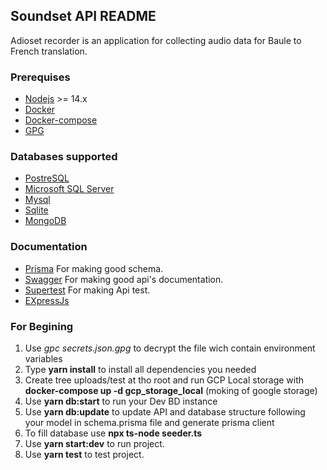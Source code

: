## Soundset API README

Adioset recorder is an application for collecting audio data for Baule to French translation.

### Prerequises
- [Nodejs](https://nodejs.org/) >= 14.x
- [Docker](https://docs.docker.com/get-docker/)
- [Docker-compose](https://docs.docker.com/compose/)
- [GPG](https://doc.ubuntu-fr.org/gnupg)

### Databases supported
- [PostreSQL](https://www.prisma.io/docs/concepts/database-connectors/postgresql)
- [Microsoft SQL Server](https://www.prisma.io/docs/concepts/database-connectors/sql-server)
- [Mysql](https://www.prisma.io/docs/concepts/database-connectors/mysql)
- [Sqlite](https://www.prisma.io/docs/concepts/database-connectors/sqlite)
- [MongoDB](https://www.mongodb.com/)

### Documentation
- [Prisma](https://www.prisma.io/docs/reference/api-reference/prisma-schema-reference) For making good schema.
- [Swagger](https://github.com/OAI/OpenAPI-Specification/blob/main/versions/3.0.3.md#schemaObject) For making good api's documentation.
- [Supertest](https://www.npmjs.com/package/supertest) For making Api test.
- [EXpressJs](https://expressjs.com/fr/4x/api.html)


### For Begining
1. Use *gpc secrets.json.gpg* to decrypt the file wich contain environment variables
2. Type **yarn install** to install all dependencies you needed
3. Create tree uploads/test at tho root and run GCP Local storage with **docker-compose up -d gcp_storage_local** (moking of google storage)
4. Use **yarn db:start** to run your Dev BD instance
5. Use **yarn db:update** to update API and database structure following your model in schema.prisma file and generate prisma client
6. To fill database use **npx ts-node seeder.ts**
7. Use **yarn start:dev** to run project.
8. Use **yarn test** to test project.